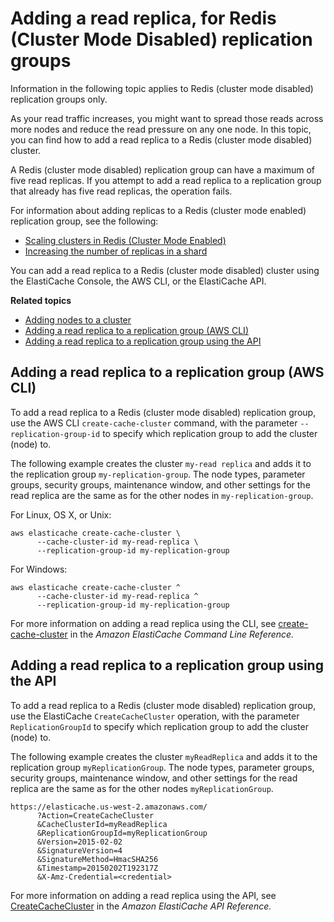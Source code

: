 # Adding a read replica, for Redis \(Cluster Mode Disabled\) replication groups<a name="Replication.AddReadReplica"></a>

Information in the following topic applies to Redis \(cluster mode disabled\) replication groups only\.

As your read traffic increases, you might want to spread those reads across more nodes and reduce the read pressure on any one node\. In this topic, you can find how to add a read replica to a Redis \(cluster mode disabled\) cluster\. 

A Redis \(cluster mode disabled\) replication group can have a maximum of five read replicas\. If you attempt to add a read replica to a replication group that already has five read replicas, the operation fails\.

For information about adding replicas to a Redis \(cluster mode enabled\) replication group, see the following:
+ [Scaling clusters in Redis \(Cluster Mode Enabled\)](scaling-redis-cluster-mode-enabled.md)
+ [Increasing the number of replicas in a shard](increase-replica-count.md)

You can add a read replica to a Redis \(cluster mode disabled\) cluster using the ElastiCache Console, the AWS CLI, or the ElastiCache API\.

**Related topics**
+ [Adding nodes to a cluster](Clusters.AddNode.md)
+ [Adding a read replica to a replication group \(AWS CLI\)](#Replication.AddReadReplica.CLI)
+ [Adding a read replica to a replication group using the API ](#Replication.AddReadReplica.API)

## Adding a read replica to a replication group \(AWS CLI\)<a name="Replication.AddReadReplica.CLI"></a>

To add a read replica to a Redis \(cluster mode disabled\) replication group, use the AWS CLI `create-cache-cluster` command, with the parameter `--replication-group-id` to specify which replication group to add the cluster \(node\) to\.

The following example creates the cluster `my-read replica` and adds it to the replication group `my-replication-group`\. The node types, parameter groups, security groups, maintenance window, and other settings for the read replica are the same as for the other nodes in `my-replication-group`\. 

For Linux, OS X, or Unix:

```
aws elasticache create-cache-cluster \
      --cache-cluster-id my-read-replica \
      --replication-group-id my-replication-group
```

For Windows:

```
aws elasticache create-cache-cluster ^
      --cache-cluster-id my-read-replica ^
      --replication-group-id my-replication-group
```

For more information on adding a read replica using the CLI, see [create\-cache\-cluster](https://docs.aws.amazon.com/cli/latest/reference/elasticache/create-cache-cluster.html) in the *Amazon ElastiCache Command Line Reference\.*

## Adding a read replica to a replication group using the API<a name="Replication.AddReadReplica.API"></a>

To add a read replica to a Redis \(cluster mode disabled\) replication group, use the ElastiCache `CreateCacheCluster` operation, with the parameter `ReplicationGroupId` to specify which replication group to add the cluster \(node\) to\.

The following example creates the cluster `myReadReplica` and adds it to the replication group `myReplicationGroup`\. The node types, parameter groups, security groups, maintenance window, and other settings for the read replica are the same as for the other nodes `myReplicationGroup`\.

```
https://elasticache.us-west-2.amazonaws.com/
      ?Action=CreateCacheCluster
      &CacheClusterId=myReadReplica
      &ReplicationGroupId=myReplicationGroup
      &Version=2015-02-02
      &SignatureVersion=4
      &SignatureMethod=HmacSHA256
      &Timestamp=20150202T192317Z
      &X-Amz-Credential=<credential>
```

For more information on adding a read replica using the API, see [CreateCacheCluster](https://docs.aws.amazon.com/AmazonElastiCache/latest/APIReference/API_CreateCacheCluster.html) in the *Amazon ElastiCache API Reference\.*